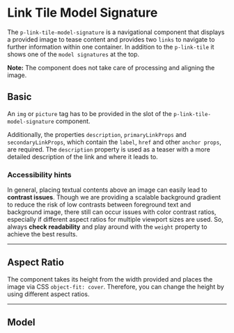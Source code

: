 # Link Tile Model Signature

The `p-link-tile-model-signature` is a navigational component that displays a provided image to tease content and
provides two `links` to navigate to further information within one container. In addition to the `p-link-tile` it shows
one of the `model signatures` at the top.

**Note:** The component does not take care of processing and aligning the image.

<TableOfContents></TableOfContents>

## Basic

An `img` or `picture` tag has to be provided in the slot of the `p-link-tile-model-signature` component.

Additionally, the properties `description`, `primaryLinkProps` and `secondaryLinkProps`, which contain the `label`,
`href` and other `anchor props`, are required. The `description` property is used as a teaser with a more detailed
description of the link and where it leads to.

<Playground :markup="basic" :config="config"></Playground>

### <A11yIcon></A11yIcon> Accessibility hints

In general, placing textual contents above an image can easily lead to **contrast issues**. Though we are providing a
scalable background gradient to reduce the risk of low contrasts between foreground text and background image, there
still can occur issues with color contrast ratios, especially if different aspect ratios for multiple viewport sizes are
used. So, always **check readability** and play around with the `weight` property to achieve the best results.

---

## Aspect Ratio

The component takes its height from the width provided and places the image via CSS `object-fit: cover`. Therefore, you
can change the height by using different aspect ratios.

<Playground :markup="aspectRatioMarkup">
  <SelectOptions v-model="aspectRatio" :values="aspectRatios" name="aspectRatio"></SelectOptions>
</Playground>

---

## Model

<Playground :markup="modelMarkup">
  <SelectOptions v-model="model" :values="models" name="model"></SelectOptions>
</Playground>

<script lang="ts">
import Vue from 'vue';
import Component from 'vue-class-component';
import { LINK_TILE_ASPECT_RATIOS } from '../link-tile/link-tile-utils'; 
import { MODEL_SIGNATURE_MODELS } from '../model-signature/model-signature-utils'; 

@Component
export default class Code extends Vue {
  config = { spacing: 'block' };
  imgAttributes = 'width="3000" height="2000" alt="Some alt text"';
  primaryLink = '<p-link slot="primary" theme="dark" href="https://www.porsche.com" variant="primary">Primary label</p-link>';
  secondaryLink = '<p-link slot="secondary" theme="dark" href="https://www.porsche.com" variant="secondary">Secondary label</p-link>';

  basic = `<p-link-tile-model-signature
  heading="Some heading"
>
  <img src="${require('@/assets/image-grid.png')}" ${this.imgAttributes} />
  ${this.primaryLink}
  ${this.secondaryLink}
</p-link-tile-model-signature>
<p-link-tile-model-signature
  heading="Some heading"
>
  <picture>
    <source media="(min-width:400px)" srcset="${require('@/assets/image-grid.png')}" />
    <img src="${require('@/assets/image-grid-violet.png')}" ${this.imgAttributes} />
  </picture>
  ${this.primaryLink}
  ${this.secondaryLink}
</p-link-tile-model-signature>`;

  aspectRatio = '9:16';
  aspectRatios = [...LINK_TILE_ASPECT_RATIOS, "{ base: '3:4', s: '1:1', m: '16:9' }"];
  get aspectRatioMarkup() {
    return`<p-link-tile-model-signature 
heading="Some Heading"
aspect-ratio="${this.aspectRatio}">
  <img src="${require('@/assets/image-grid.png')}" ${this.imgAttributes} />
  ${this.primaryLink}
  ${this.secondaryLink}
</p-link-tile>`}

  model = '911';
  models = [...MODEL_SIGNATURE_MODELS, "{ base: '3:4', s: '1:1', m: '16:9' }"];
  get modelMarkup() {
    return`<p-link-tile-model-signature 
heading="Some Heading"
model="${this.model}">
  <img src="${require('@/assets/image-grid.png')}" ${this.imgAttributes} />
  ${this.primaryLink}
  ${this.secondaryLink}
</p-link-tile>`}
}
</script>

<style scoped lang="scss">
  :deep(p-link-tile-model-signature) {
    max-width: 400px;
  }
</style>
